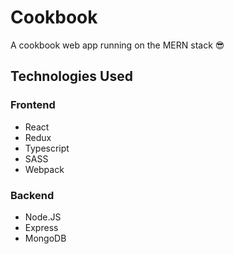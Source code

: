 # Cookbook

A cookbook web app running on the MERN stack 😎

## Technologies Used

### Frontend

- React
- Redux
- Typescript
- SASS
- Webpack

### Backend

- Node.JS
- Express
- MongoDB
